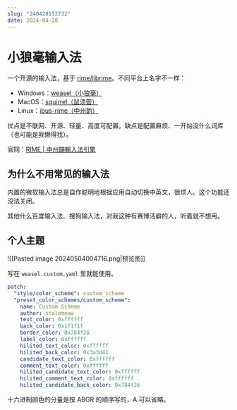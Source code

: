 ```yaml
---
slug: "240428152732"
date: 2024-04-28
---
```


# 小狼毫输入法

一个开源的输入法，基于 [rime/librime](https://github.com/rime/librime)。不同平台上名字不一样：

- Windows：[weasel（小狼毫）](https://github.com/rime/weasel)
- MacOS：[squirrel（鼠须管）](https://github.com/rime/squirrel)
- Linux：[ibus-rime（中州韵）](https://github.com/rime/ibus-rime)

优点是不联网、开源、轻量、高度可配置。缺点是配置麻烦、一开始没什么词库（也可能是我懒得找）。

官网：[RIME | 中州韻輸入法引擎](https://rime.im/)

## 为什么不用常见的输入法

内置的微软输入法总是自作聪明地根据应用自动切换中英文，很烦人。这个功能还没法关闭。

其他什么百度输入法、搜狗输入法，对我这种有赛博洁癖的人，听着就不想用。

## 个人主题

![[Pasted image 20240504004716.png|预览图]]

写在 `weasel.custom.yaml` 里就能使用。

``` yaml
patch:
  "style/color_scheme": custom_scheme
  "preset_color_schemes/custom_scheme":
    name: Custom Scheme
    author: stalomeow
    text_color: 0xffffff
    back_color: 0x1f1f1f
    border_color: 0x784f26
    label_color: 0xffffff
    hilited_text_color: 0xffffff
    hilited_back_color: 0x3a3d41
    candidate_text_color: 0xffffff
    comment_text_color: 0xffffff
    hilited_candidate_text_color: 0xffffff
    hilited_comment_text_color: 0xffffff
    hilited_candidate_back_color: 0x784f26
```

十六进制颜色的分量是按 ABGR 的顺序写的，A 可以省略。
